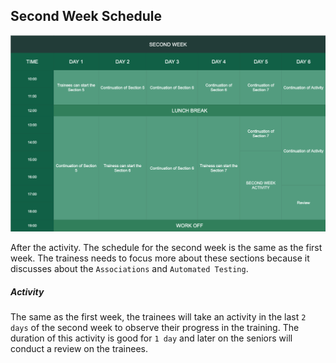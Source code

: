 ## Second Week Schedule

![second_week_schedule](../images/second_week_sched.png)

After the activity. The schedule for the second week is the same as the first week. The trainess
needs to focus more about these sections because it discusses about the `Associations` and `Automated Testing`.

##### Activity
The same as the first week, the trainees will take an activity in the last `2 days` of the second week to observe their
progress in the training. The duration of this activity is good for `1 day` and later on the seniors
will conduct a review on the trainees.
